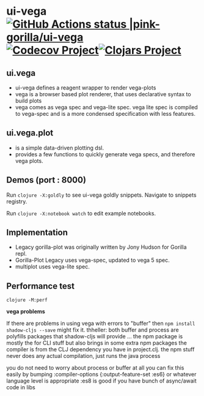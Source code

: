 # ui-vega [![GitHub Actions status |pink-gorilla/ui-vega](https://github.com/pink-gorilla/ui-vega/workflows/CI/badge.svg)](https://github.com/pink-gorilla/ui-vega/actions?workflow=CI)[![Codecov Project](https://codecov.io/gh/pink-gorilla/ui-vega/branch/master/graph/badge.svg)](https://codecov.io/gh/pink-gorilla/ui-vega)[![Clojars Project](https://img.shields.io/clojars/v/org.pinkgorilla/ui-vega.svg)](https://clojars.org/org.pinkgorilla/ui-vega)

## ui.vega
- ui-vega defines a reagent wrapper to render vega-plots
- vega is a browser based plot renderer, that uses declarative syntax to build plots
- vega comes as vega spec and vega-lite spec. vega lite spec is compiled to vega-spec 
and is a more condensed specification with less features.

## ui.vega.plot
- is a simple data-driven plotting dsl.
- provides a few functions to quickly generate vega specs, and
  therefore vega plots.

## Demos  (port : 8000)

Run `clojure -X:goldly` to see ui-vega goldly snippets. Navigate to snippets registry.

Run `clojure -X:notebook watch` to edit example notebooks.

## Implementation

- Legacy gorilla-plot was originally written by Jony Hudson for Gorilla repl.
- Gorilla-Plot Legacy uses vega-spec, updated to vega 5 spec.
- multiplot uses vega-lite spec.

## Performance test

```
clojure -M:perf
```

**vega problems**

If there are problems in using vega with errors to "buffer" then `npm install shadow-cljs --save` might fix it. thheller: both buffer and process are polyfills packages that shadow-cljs will provide ... the npm package is mostly the for CLI stuff but also brings in some extra npm packages
the compiler is from the CLJ dependency you have in project.clj.
the npm stuff never does any actual compilation, just runs the java process

you do not need to worry about process or buffer at all
you can fix this easily by bumping 
:compiler-options {:output-feature-set :es6} or whatever language level is appropriate
:es8 is good if you have bunch of async/await code in libs